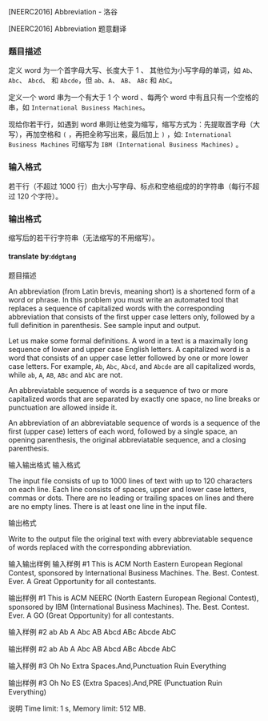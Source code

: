 



[NEERC2016] Abbreviation - 洛谷














[NEERC2016] Abbreviation
题意翻译
### 题目描述
定义 word 为一个首字母大写、长度大于 1 、 其他位为小写字母的单词，如 `Ab`、 `Abc`、 `Abcd`、 和 `Abcde`，但 `ab`、`A`、 `AB`、 `ABc` 和 `AbC`。

定义一个 word 串为一个有大于 1 个 word 、每两个 word 中有且只有一个空格的串，如 `International Business Machines`。

现给你若干行，如遇到 word 串则让他变为缩写，缩写方式为：先提取首字母（大写），再加空格和 `(` ，再把全称写出来，最后加上 `)` ，如: `International Business Machines` 可缩写为 `IBM (International Business Machines)` 。

### 输入格式
若干行（不超过 1000 行）由大小写字母、标点和空格组成的的字符串（每行不超过 120 个字符）。

### 输出格式
缩写后的若干行字符串（无法缩写的不用缩写）。

#### translate by:`ddgtang`
题目描述


An abbreviation (from Latin brevis, meaning short) is a shortened form of a word or phrase. In this problem you must write an automated tool that replaces a sequence of capitalized words with the corresponding abbreviation that consists of the first upper case letters only, followed by a full definition in parenthesis. See sample input and output.

Let us make some formal definitions. A word in a text is a maximally long sequence of lower and upper case English letters. A capitalized word is a word that consists of an upper case letter followed by one or more lower case letters. For example, `Ab`, `Abc`, `Abcd`, and `Abcde` are all capitalized words, while `ab`, `A`, `AB`, `ABc` and `AbC` are not.

An abbreviatable sequence of words is a sequence of two or more capitalized words that are separated by exactly one space, no line breaks or punctuation are allowed inside it.

An abbreviation of an abbreviatable sequence of words is a sequence of the first (upper case) letters of each word, followed by a single space, an opening parenthesis, the original abbreviatable sequence, and a closing parenthesis.


输入输出格式
输入格式



The input file consists of up to $1 000$ lines of text with up to $120$ characters on each line. Each line consists of spaces, upper and lower case letters, commas or dots. There are no leading or trailing spaces on lines and there are no empty lines. There is at least one line in the input file.


输出格式



Write to the output file the original text with every abbreviatable sequence of words replaced with the corresponding abbreviation.


输入输出样例
输入样例 #1
This is ACM North Eastern European Regional Contest,
sponsored by International Business Machines.
The. Best. Contest. Ever.
A Great Opportunity for all contestants.

输出样例 #1
This is ACM NEERC (North Eastern European Regional Contest),
sponsored by IBM (International Business Machines).
The. Best. Contest. Ever.
A GO (Great Opportunity) for all contestants.

输入样例 #2
ab Ab A Abc AB Abcd ABc Abcde AbC

输出样例 #2
ab Ab A Abc AB Abcd ABc Abcde AbC

输入样例 #3
Oh  No  Extra Spaces.And,Punctuation Ruin Everything

输出样例 #3
Oh  No  ES (Extra Spaces).And,PRE (Punctuation Ruin Everything)

说明
Time limit: 1 s, Memory limit: 512 MB. 








